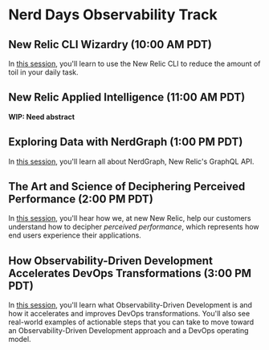 # Nerd Days Observability Track

## New Relic CLI Wizardry (10:00 AM PDT)

In [this session](new-relic-cli-wizardry/README.md), you'll learn to use the New Relic CLI to reduce the amount of toil in your daily task.

## New Relic Applied Intelligence (11:00 AM PDT)

**WIP: Need abstract**

## Exploring Data with NerdGraph (1:00 PM PDT)

In [this session](exploring-data-with-nerdgraph/README.md), you'll learn all about NerdGraph, New Relic's GraphQL API.

## The Art and Science of Deciphering Perceived Performance (2:00 PM PDT)

In [this session](deciphering-perceived-performance/README.md), you'll hear how we, at new New Relic, help our customers understand how to decipher _perceived performance_, which represents how end users experience their applications.

## How Observability-Driven Development Accelerates DevOps Transformations (3:00 PM PDT)

In [this session](observability-driven-development/README.md), you'll learn what Observability-Driven Development is and how it accelerates and improves DevOps transformations. You'll also see real-world examples of actionable steps that you can take to move toward an Observability-Driven Development approach and a DevOps operating model.